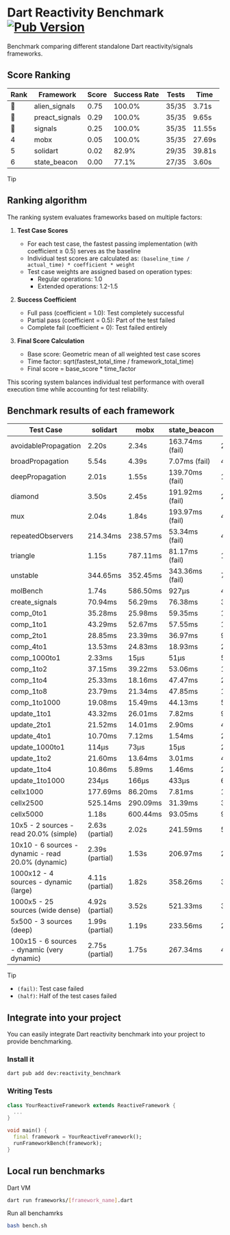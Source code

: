 # Dart Reactivity Benchmark [![Pub Version](https://img.shields.io/pub/v/reactivity_benchmark)](https://pub.dev/packages/reactivity_benchmark)

Benchmark comparing different standalone Dart reactivity/signals frameworks.

## Score Ranking

<!-- ranking start -->
| Rank | Framework | Score | Success Rate | Tests | Time |
|------|-----------|-------|--------------|-------|------|
| 🥇 | alien_signals | 0.75 | 100.0% | 35/35 | 3.71s |
| 🥈 | preact_signals | 0.29 | 100.0% | 35/35 | 9.65s |
| 🥉 | signals | 0.25 | 100.0% | 35/35 | 11.55s |
| 4 | mobx | 0.05 | 100.0% | 35/35 | 27.69s |
| 5 | solidart | 0.02 | 82.9% | 29/35 | 39.81s |
| 6 | state_beacon | 0.00 | 77.1% | 27/35 | 3.60s |

<!-- ranking end -->

> [!TIP]
> ## Ranking algorithm
>
> The ranking system evaluates frameworks based on multiple factors:
>
> 1. **Test Case Scores**
>    - For each test case, the fastest passing implementation (with coefficient ≥ 0.5) serves as the baseline
>    - Individual test scores are calculated as: `(baseline_time / actual_time) * coefficient * weight`
>    - Test case weights are assigned based on operation types:
>      - Regular operations: 1.0
>      - Extended operations: 1.2-1.5
>
> 2. **Success Coefficient**
>    - Full pass (coefficient = 1.0): Test completely successful
>    - Partial pass (coefficient = 0.5): Part of the test failed
>    - Complete fail (coefficient = 0): Test failed entirely
>
> 3. **Final Score Calculation**
>    - Base score: Geometric mean of all weighted test case scores
>    - Time factor: sqrt(fastest_total_time / framework_total_time)
>    - Final score = base_score * time_factor
>
> This scoring system balances individual test performance with overall execution time while accounting for test reliability.

## Benchmark results of each framework

<!-- test-case start -->
| Test Case | solidart | mobx | state_beacon | signals | alien_signals | preact_signals |
|---|---|---|---|---|---|---|
| avoidablePropagation | 2.20s | 2.34s | 163.74ms (fail) | 206.60ms | 183.78ms | 210.47ms |
| broadPropagation | 5.54s | 4.39s | 7.07ms (fail) | 475.78ms | 345.98ms | 456.17ms |
| deepPropagation | 2.01s | 1.55s | 139.70ms (fail) | 171.35ms | 123.31ms | 174.46ms |
| diamond | 3.50s | 2.45s | 191.92ms (fail) | 289.40ms | 239.04ms | 274.01ms |
| mux | 2.04s | 1.84s | 193.97ms (fail) | 415.07ms | 385.68ms | 383.10ms |
| repeatedObservers | 214.34ms | 238.57ms | 53.34ms (fail) | 45.22ms | 43.77ms | 40.96ms |
| triangle | 1.15s | 787.11ms | 81.17ms (fail) | 101.88ms | 85.00ms | 98.32ms |
| unstable | 344.65ms | 352.45ms | 343.36ms (fail) | 77.96ms | 59.43ms | 69.25ms |
| molBench | 1.74s | 586.50ms | 927μs | 486.07ms | 484.44ms | 483.55ms |
| create_signals | 70.94ms | 56.29ms | 76.38ms | 33.21ms | 20.99ms | 4.54ms |
| comp_0to1 | 35.28ms | 25.98ms | 59.35ms | 14.99ms | 4.96ms | 17.05ms |
| comp_1to1 | 43.29ms | 52.67ms | 57.55ms | 18.46ms | 8.90ms | 16.90ms |
| comp_2to1 | 28.85ms | 23.39ms | 36.97ms | 9.64ms | 4.21ms | 12.32ms |
| comp_4to1 | 13.53ms | 24.83ms | 18.93ms | 2.13ms | 8.70ms | 12.99ms |
| comp_1000to1 | 2.33ms | 15μs | 51μs | 5μs | 3μs | 4μs |
| comp_1to2 | 37.15ms | 39.22ms | 53.06ms | 16.26ms | 14.39ms | 14.40ms |
| comp_1to4 | 25.33ms | 18.16ms | 47.47ms | 20.95ms | 8.58ms | 22.26ms |
| comp_1to8 | 23.79ms | 21.34ms | 47.85ms | 11.57ms | 3.68ms | 8.55ms |
| comp_1to1000 | 19.08ms | 15.49ms | 44.13ms | 5.10ms | 3.59ms | 4.64ms |
| update_1to1 | 43.32ms | 26.01ms | 7.82ms | 9.38ms | 4.37ms | 8.78ms |
| update_2to1 | 21.52ms | 14.01ms | 2.90ms | 4.90ms | 2.41ms | 4.37ms |
| update_4to1 | 10.70ms | 7.12ms | 1.54ms | 2.40ms | 1.15ms | 2.21ms |
| update_1000to1 | 114μs | 73μs | 15μs | 23μs | 16μs | 21μs |
| update_1to2 | 21.60ms | 13.64ms | 3.01ms | 4.79ms | 2.20ms | 4.36ms |
| update_1to4 | 10.86ms | 5.89ms | 1.46ms | 2.38ms | 1.13ms | 2.21ms |
| update_1to1000 | 234μs | 166μs | 433μs | 61μs | 29μs | 146μs |
| cellx1000 | 177.69ms | 86.20ms | 7.81ms | 10.71ms | 7.49ms | 9.56ms |
| cellx2500 | 525.14ms | 290.09ms | 31.39ms | 37.27ms | 21.20ms | 27.19ms |
| cellx5000 | 1.18s | 600.44ms | 93.05ms | 98.61ms | 51.82ms | 67.29ms |
| 10x5 - 2 sources - read 20.0% (simple) | 2.63s (partial) | 2.02s | 241.59ms | 522.61ms | 234.51ms | 417.76ms |
| 10x10 - 6 sources - dynamic - read 20.0% (dynamic) | 2.39s (partial) | 1.53s | 206.97ms | 282.55ms | 182.18ms | 271.81ms |
| 1000x12 - 4 sources - dynamic (large) | 4.11s (partial) | 1.82s | 358.26ms | 3.87s | 291.44ms | 3.35s |
| 1000x5 - 25 sources (wide dense) | 4.92s (partial) | 3.52s | 521.33ms | 3.61s | 409.64ms | 2.52s |
| 5x500 - 3 sources (deep) | 1.99s (partial) | 1.19s | 233.56ms | 231.38ms | 202.35ms | 219.92ms |
| 100x15 - 6 sources - dynamic (very dynamic) | 2.75s (partial) | 1.75s | 267.34ms | 472.08ms | 265.80ms | 444.53ms |

<!-- test-case end -->

> [!TIP]
> - `(fail)`: Test case failed
> - `(half)`: Half of the test cases failed

## Integrate into your project

You can easily integrate Dart reactivity benchmark into your project to provide benchmarking.

### Install it

```bash
dart pub add dev:reactivity_benchmark
```

### Writing Tests

```dart
class YourReactiveFramework extends ReactiveFramework {
  ...
}

void main() {
  final framework = YourReactiveFramework();
  runFrameworkBench(framework);
}
```

## Local run benchmarks

Dart VM
```bash
dart run frameworks/[framework_name].dart
```

Run all benchamrks
```bash
bash bench.sh
```
